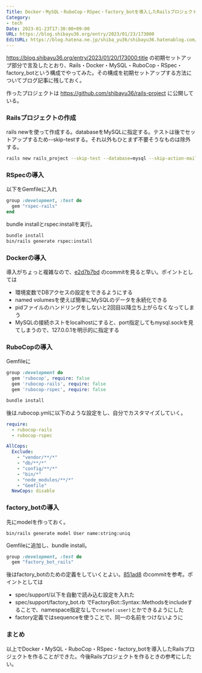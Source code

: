 ```yaml
---
Title: Docker・MySQL・RuboCop・RSpec・factory_botを導入したRailsプロジェクトを作る
Category:
- tech
Date: 2023-01-23T17:30:00+09:00
URL: https://blog.shibayu36.org/entry/2023/01/23/173000
EditURL: https://blog.hatena.ne.jp/shiba_yu36/shibayu36.hatenablog.com/atom/entry/4207112889956119044
---
```


https://blog.shibayu36.org/entry/2023/01/20/173000:title の初期セットアップ部分で言及したとおり、Rails・Docker・MySQL・RuboCop・RSpec・factory_botという構成でやってみた。その構成を初期セットアップする方法についてブログ記事に残しておく。

作ったプロジェクトは https://github.com/shibayu36/rails-project に公開している。

### Railsプロジェクトの作成
rails newを使って作成する。databaseをMySQLに指定する。テストは後でセットアップするため--skip-testする。それ以外もひとまず不要そうなものは除外する。

```sh
rails new rails_project --skip-test --database=mysql --skip-action-mailer --skip-action-mailbox --skip-action-text --skip-active-storage --skip-action-cable
```

### RSpecの導入
以下をGemfileに入れ
```ruby
group :development, :test do
  gem "rspec-rails"
end
```

bundle installとrspec:installを実行。

```sh
bundle install
bin/rails generate rspec:install
```

### Dockerの導入
導入がちょっと複雑なので、[e2d7b7bd](https://github.com/shibayu36/rails-project/commit/e2d7b7bd94f224ccd70245af91eeaf710e057b43) のcommitを見ると早い。ポイントとしては

* 環境変数でDBアクセスの設定をできるようにする
* named volumesを使えば簡単にMySQLのデータを永続化できる
* pidファイルのハンドリングをしないと2回目以降立ち上がらなくなってしまう
* MySQLの接続ホストをlocalhostにすると、port指定してもmysql.sockを見てしまうので、127.0.0.1を明示的に指定する

### RuboCopの導入
Gemfileに
```ruby
group :development do
  gem 'rubocop', require: false
  gem 'rubocop-rails', require: false
  gem 'rubocop-rspec', require: false
```

```sh
bundle install
```

後は.rubocop.ymlに以下のような設定をし、自分でカスタマイズしていく。

```yaml
require:
  - rubocop-rails
  - rubocop-rspec

AllCops:
  Exclude:
    - "vendor/**/*"
    - "db/**/*"
    - "config/**/*"
    - "bin/*"
    - "node_modules/**/*"
    - "Gemfile"
  NewCops: disable
```

### factory_botの導入
先にmodelを作っておく。
```
bin/rails generate model User name:string:uniq
```

Gemfileに追加し、bundle install。
```ruby
group :development, :test do
  gem "factory_bot_rails"
```

後はfactory_botのための定義をしていくとよい。[851ad8](https://github.com/shibayu36/rails-project/commit/851ad849884cdd986d53b9b06215fad4d4e67428) のcommitを参考。ポイントとしては

* spec/support/以下を自動で読み込む設定を入れた
* spec/support/factory_bot.rb でFactoryBot::Syntax::Methodsをincludeすることで、namespace指定なしで`create(:user)`とかできるようにした
* factory定義ではsequenceを使うことで、同一の名前をつけないように

### まとめ
以上でDocker・MySQL・RuboCop・RSpec・factory_botを導入したRailsプロジェクトを作ることができた。今後Railsプロジェクトを作るときの参考にしたい。
